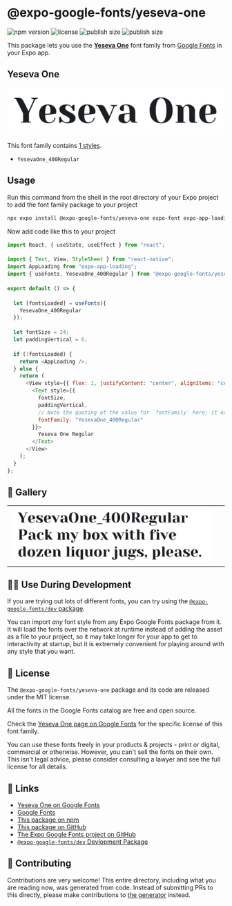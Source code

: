 # @expo-google-fonts/yeseva-one

![npm version](https://flat.badgen.net/npm/v/@expo-google-fonts/yeseva-one)
![license](https://flat.badgen.net/github/license/expo/google-fonts)
![publish size](https://flat.badgen.net/packagephobia/install/@expo-google-fonts/yeseva-one)
![publish size](https://flat.badgen.net/packagephobia/publish/@expo-google-fonts/yeseva-one)

This package lets you use the [**Yeseva One**](https://fonts.google.com/specimen/Yeseva+One) font family from [Google Fonts](https://fonts.google.com/) in your Expo app.

## Yeseva One

![Yeseva One](./font-family.png)

This font family contains [1 styles](#-gallery).

- `YesevaOne_400Regular`

## Usage

Run this command from the shell in the root directory of your Expo project to add the font family package to your project

```sh
npx expo install @expo-google-fonts/yeseva-one expo-font expo-app-loading
```

Now add code like this to your project

```js
import React, { useState, useEffect } from "react";

import { Text, View, StyleSheet } from "react-native";
import AppLoading from "expo-app-loading";
import { useFonts, YesevaOne_400Regular } from '@expo-google-fonts/yeseva-one';

export default () => {

  let [fontsLoaded] = useFonts({
    YesevaOne_400Regular
  });

  let fontSize = 24;
  let paddingVertical = 6;

  if (!fontsLoaded) {
    return <AppLoading />;
  } else {
    return (
      <View style={{ flex: 1, justifyContent: "center", alignItems: "center" }}>
        <Text style={{
          fontSize,
          paddingVertical,
          // Note the quoting of the value for `fontFamily` here; it expects a string!
          fontFamily: "YesevaOne_400Regular"
        }}>
          Yeseva One Regular
        </Text>
      </View>
    );
  }
};
```

## 🔡 Gallery


||||
|-|-|-|
|![YesevaOne_400Regular](./YesevaOne_400Regular.ttf.png)||||


## 👩‍💻 Use During Development

If you are trying out lots of different fonts, you can try using the [`@expo-google-fonts/dev` package](https://github.com/expo/google-fonts/tree/master/font-packages/dev#readme).

You can import _any_ font style from any Expo Google Fonts package from it. It will load the fonts over the network at runtime instead of adding the asset as a file to your project, so it may take longer for your app to get to interactivity at startup, but it is extremely convenient for playing around with any style that you want.


## 📖 License

The `@expo-google-fonts/yeseva-one` package and its code are released under the MIT license.

All the fonts in the Google Fonts catalog are free and open source.

Check the [Yeseva One page on Google Fonts](https://fonts.google.com/specimen/Yeseva+One) for the specific license of this font family.

You can use these fonts freely in your products & projects - print or digital, commercial or otherwise. However, you can't sell the fonts on their own. This isn't legal advice, please consider consulting a lawyer and see the full license for all details.

## 🔗 Links

- [Yeseva One on Google Fonts](https://fonts.google.com/specimen/Yeseva+One)
- [Google Fonts](https://fonts.google.com/)
- [This package on npm](https://www.npmjs.com/package/@expo-google-fonts/yeseva-one)
- [This package on GitHub](https://github.com/expo/google-fonts/tree/master/font-packages/yeseva-one)
- [The Expo Google Fonts project on GitHub](https://github.com/expo/google-fonts)
- [`@expo-google-fonts/dev` Devlopment Package](https://github.com/expo/google-fonts/tree/master/font-packages/dev)

## 🤝 Contributing

Contributions are very welcome! This entire directory, including what you are reading now, was generated from code. Instead of submitting PRs to this directly, please make contributions to [the generator](https://github.com/expo/google-fonts/tree/master/packages/generator) instead.
